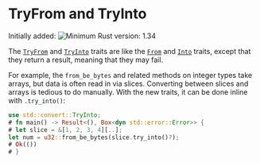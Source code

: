 # TryFrom and TryInto

Initially added: ![Minimum Rust version: 1.34](https://img.shields.io/badge/Minimum%20Rust%20Version-1.34-brightgreen.svg)

The [`TryFrom`](../../std/convert/trait.TryFrom.html) and
[`TryInto`](../../std/convert/trait.TryInto.html) traits are like the
[`From`](../../std/convert/trait.From.html) and
[`Into`](../../std/convert/trait.Into.html) traits, except that they return a
result, meaning that they may fail.

For example, the `from_be_bytes` and related methods on integer types take
arrays, but data is often read in via slices. Converting between slices and
arrays is tedious to do manually. With the new traits, it can be done inline
with `.try_into()`:

```rust
use std::convert::TryInto;
# fn main() -> Result<(), Box<dyn std::error::Error>> {
# let slice = &[1, 2, 3, 4][..];
let num = u32::from_be_bytes(slice.try_into()?);
# Ok(())
# }
```
